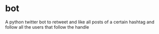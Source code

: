 # bot

A python twitter bot to retweet and like all posts of a certain hashtag and follow all the users that follow the handle

